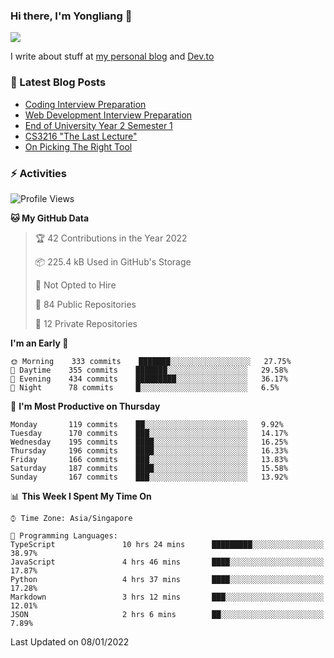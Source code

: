 ### Hi there, I'm Yongliang 👋 
<!--
**tlylt/tlylt** is a ✨ _special_ ✨ repository because its `README.md` (this file) appears on your GitHub profile.

Here are some ideas to get you started:

- 🔭 I’m currently working on ...
- 🌱 I’m currently learning ...
- 👯 I’m looking to collaborate on ...
- 🤔 I’m looking for help with ...
- 💬 Ask me about ...
- 📫 How to reach me: ...
- 😄 Pronouns: ...
- ⚡ Fun fact: ...
-->

<img
align="center"
src="https://github-readme-stats.vercel.app/api/?username=tlylt&theme=dracula"
/>

I write about stuff at [my personal blog](https://www.yongliangliu.com/) and [Dev.to](https://dev.to/tlylt)

### 📕 Latest Blog Posts

<!-- BLOG-POST-LIST:START -->
- [Coding Interview Preparation](https://www.yongliangliu.com/blog/coding-interview-prep/)
- [Web Development Interview Preparation](https://www.yongliangliu.com/blog/web-dev-interview-prep/)
- [End of University Year 2 Semester 1](https://www.yongliangliu.com/blog/year-2-sem-1/)
- [CS3216 &quot;The Last Lecture&quot;](https://www.yongliangliu.com/blog/cs3216-the-last-lecture/)
- [On Picking The Right Tool](https://www.yongliangliu.com/blog/on-picking-the-right-tool/)
<!-- BLOG-POST-LIST:END -->

### ⚡ Activities
<!--START_SECTION:waka-->
![Profile Views](http://img.shields.io/badge/Profile%20Views-20-blue)

**🐱 My GitHub Data** 

> 🏆 42 Contributions in the Year 2022
 > 
> 📦 225.4 kB Used in GitHub's Storage 
 > 
> 🚫 Not Opted to Hire
 > 
> 📜 84 Public Repositories 
 > 
> 🔑 12 Private Repositories  
 > 
**I'm an Early 🐤** 

```text
🌞 Morning    333 commits    ███████░░░░░░░░░░░░░░░░░░   27.75% 
🌆 Daytime    355 commits    ███████░░░░░░░░░░░░░░░░░░   29.58% 
🌃 Evening    434 commits    █████████░░░░░░░░░░░░░░░░   36.17% 
🌙 Night      78 commits     █░░░░░░░░░░░░░░░░░░░░░░░░   6.5%

```
📅 **I'm Most Productive on Thursday** 

```text
Monday       119 commits    ██░░░░░░░░░░░░░░░░░░░░░░░   9.92% 
Tuesday      170 commits    ███░░░░░░░░░░░░░░░░░░░░░░   14.17% 
Wednesday    195 commits    ████░░░░░░░░░░░░░░░░░░░░░   16.25% 
Thursday     196 commits    ████░░░░░░░░░░░░░░░░░░░░░   16.33% 
Friday       166 commits    ███░░░░░░░░░░░░░░░░░░░░░░   13.83% 
Saturday     187 commits    ████░░░░░░░░░░░░░░░░░░░░░   15.58% 
Sunday       167 commits    ███░░░░░░░░░░░░░░░░░░░░░░   13.92%

```


📊 **This Week I Spent My Time On** 

```text
⌚︎ Time Zone: Asia/Singapore

💬 Programming Languages: 
TypeScript               10 hrs 24 mins      █████████░░░░░░░░░░░░░░░░   38.97% 
JavaScript               4 hrs 46 mins       ████░░░░░░░░░░░░░░░░░░░░░   17.87% 
Python                   4 hrs 37 mins       ████░░░░░░░░░░░░░░░░░░░░░   17.28% 
Markdown                 3 hrs 12 mins       ███░░░░░░░░░░░░░░░░░░░░░░   12.01% 
JSON                     2 hrs 6 mins        ██░░░░░░░░░░░░░░░░░░░░░░░   7.89%

```


 Last Updated on 08/01/2022
<!--END_SECTION:waka-->